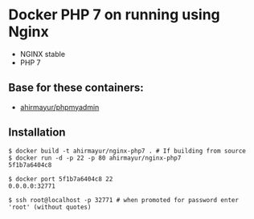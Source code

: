 # Docker PHP 7 on running using Nginx

* NGINX stable
* PHP 7

## Base for these containers:
* [ahirmayur/phpmyadmin](https://github.com/ahirmayur/docker-phpmyadmin)

## Installation
```
$ docker build -t ahirmayur/nginx-php7 . # If building from source 
$ docker run -d -p 22 -p 80 ahirmayur/nginx-php7
5f1b7a6404c8

$ docker port 5f1b7a6404c8 22
0.0.0.0:32771

$ ssh root@localhost -p 32771 # when promoted for password enter 'root' (without quotes)
```